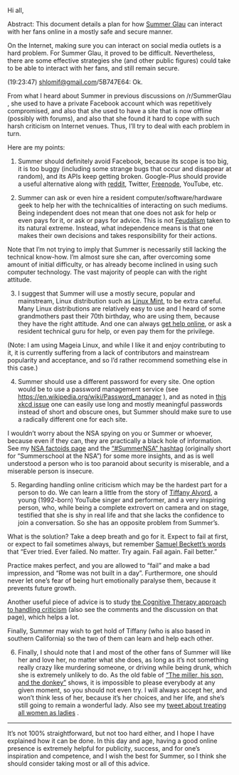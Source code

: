 Hi all,

Abstract: This document details a plan for how [Summer Glau](http://en.wikipedia.org/wiki/Summer_Glau) can interact with her fans online in a mostly safe and secure manner.

On the Internet, making sure you can interact on social media outlets is a hard problem. For Summer Glau, it proved to be difficult. Nevertheless, there are some effective strategies she (and other public figures) could take to be able to interact with her fans, and still remain secure.

(19:23:47) shlomif@gmail.com/5B747E64: Ok.

From what I heard about Summer in previous discussions on /r/SummerGlau , she used to have a private Facebook account which was repetitively compromised, and also that she used to have a site that is now offline (possibly with forums), and also that she found it hard to cope with such harsh criticism on Internet venues. Thus, I’ll try to deal with each problem in turn.

Here are my points:

1. Summer should definitely avoid Facebook, because its scope is too big, it is too buggy (including some strange bugs that occur and disappear at random), and its APIs keep getting broken. Google-Plus should provide a useful alternative along with [reddit](http://reddit.com/), Twitter, [Freenode](http://freenode.net/), YouTube, etc.

2. Summer can ask or even hire a resident computer/software/hardware geek to help her with the technicalities of interacting on such mediums. Being independent does not mean that one does not ask for help or even pays for it, or ask or pays for advice. This is not [Feudalism](https://en.wikipedia.org/wiki/Feudalism) taken to its natural extreme. Instead, what independence means is that one makes their own decisions and takes responsibility for their actions.

Note that I’m not trying to imply that Summer is necessarily still lacking the technical know-how. I’m almost sure she can, after overcoming some amount of initial difficulty, or has already become inclined in using such computer technology. The vast majority of people can with the right attitude.

3. I suggest that Summer will use a mostly secure, popular and mainstream, Linux distribution such as [Linux Mint](https://en.wikipedia.org/wiki/Linux_Mint), to be extra careful. Many Linux distributions are relatively easy to use and I heard of some grandmothers past their 70th birthday, who are using them, because they have the right attitude. And one can always [get help online](http://www.shlomifish.org/philosophy/computers/how-to-get-help-online/), or ask a resident technical guru for help, or even pay them for the privilege.

(Note: I am using Mageia Linux, and while I like it and enjoy contributing to it, it is currently suffering from a lack of contributors and mainstream popularity and acceptance, and so I’d rather recommend something else in this case.)

4. Summer should use a different password for every site. One option would be to use a password management service (see https://en.wikipedia.org/wiki/Password_manager ), and as noted in [this xkcd issue](http://xkcd.com/936/) one can easily use long and mostly meaningful passwords instead of short and obscure ones, but Summer should make sure to use a radically different one for each site.

I wouldn’t worry about the NSA spying on you or Summer or whoever, because even if they can, they are practically a black hole of information. See my [NSA factoids page](http://www.shlomifish.org/humour/bits/facts/NSA/) and the [“#SummerNSA” hashtag](https://twitter.com/search?src=typd&q=%23SummerNSA) (originally short for “Summerschool at the NSA”) for some more insights, and as is well understood a person who is too paranoid about security is miserable, and a miserable person is insecure.

5. Regarding handling online criticism which may be the hardest part for a person to do. We can learn a little from the story of [Tiffany Alvord](https://en.wikipedia.org/wiki/Tiffany_Alvord), a young (1992-born) YouTube singer and performer, and a very inspiring person, who, while being a complete extrovert on camera and on stage, testified that she is shy in real life and that she lacks the confidence to join a conversation. So she has an opposite problem from Summer’s.

What is the solution? Take a deep breath and go for it. Expect to fail at first, or expect to fail sometimes always, but remember [Samuel Beckett’s words](https://en.wikiquote.org/wiki/Samuel_Beckett#Worstward_Ho_.281983.29) that “Ever tried. Ever failed. No matter. Try again. Fail again. Fail better.”

Practice makes perfect, and you are allowed to “fail” and make a bad impression, and “Rome was not built in a day”. Furthermore, one should never let one’s fear of being hurt emotionally paralyse them, because it prevents future growth.

Another useful piece of advice is to study [the Cognitive Therapy approach to handling criticism](http://unarmed.shlomifish.org/909.html) (also see the comments and the discussion on that page), which helps a lot.

Finally, Summer may wish to get hold of Tiffany (who is also based in southern California) so the two of them can learn and help each other.

6. Finally, I should note that I and most of the other fans of Summer will like her and love her, no matter what she does, as long as it’s not something really crazy like murdering someone, or driving while being drunk, which she is extremely unlikely to do. As the old fable of [“The miller, his son, and the donkey”](https://en.wikipedia.org/wiki/The_miller,_his_son_and_the_donkey) shows, it is impossible to please everybody at any given moment, so you should not even try. I will always accept her, and won’t think less of her, because it’s her choices, and her life, and she’s still going to remain a wonderful lady. Also see my [tweet about treating all women as ladies](https://twitter.com/shlomif/status/478025441983213569) .

----

It’s not 100% straightforward, but not too hard either, and I hope I have explained how it can be done. In this day and age, having a good online presence is extremely helpful for publicity, success, and for one’s inspiration and competence, and I wish the best for Summer, so I think she should consider taking most or all of this advice.

